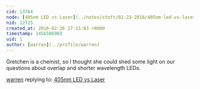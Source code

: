 ```yaml
---
cid: 13764
node: [405nm LED vs Laser](../notes/stoft/02-23-2016/405nm-led-vs-laser)
nid: 12725
created_at: 2016-02-26 17:15:03 +0000
timestamp: 1456506903
uid: 1
author: [warren](../profile/warren)
---
```


Gretchen is a chemist, so I thought she could shed some light on our questions about overlap and shorter wavelength LEDs. 

[warren](../profile/warren) replying to: [405nm LED vs Laser](../notes/stoft/02-23-2016/405nm-led-vs-laser)


